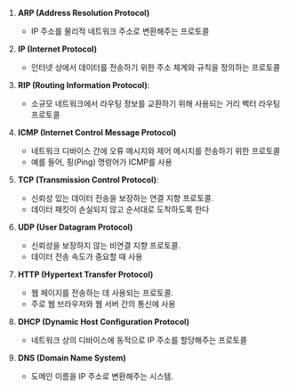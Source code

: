 
1. **ARP (Address Resolution Protocol)**
	- IP 주소를 물리적 네트워크 주소로 변환해주는 프로토콜

2. **IP (Internet Protocol)**
	- 인터넷 상에서 데이터를 전송하기 위한 주소 체계와 규칙을 정의하는 프로토콜

4. **RIP (Routing Information Protocol)**: 
	 - 소규모 네트워크에서 라우팅 정보를 교환하기 위해 사용되는 거리 벡터 라우팅 프로토콜

5. **ICMP (Internet Control Message Protocol)**
	- 네트워크 디바이스 간에 오류 메시지와 제어 메시지를 전송하기 위한 프로토콜
	- 예를 들어, 핑(Ping) 명령어가 ICMP를 사용

6. **TCP (Transmission Control Protocol)**: 
	- 신뢰성 있는 데이터 전송을 보장하는 연결 지향 프로토콜. 
	- 데이터 패킷이 손실되지 않고 순서대로 도착하도록 한다

7. **UDP (User Datagram Protocol)**
	- 신뢰성을 보장하지 않는 비연결 지향 프로토콜. 
	- 데이터 전송 속도가 중요할 때 사용

8. **HTTP (Hypertext Transfer Protocol)**
	- 웹 페이지를 전송하는 데 사용되는 프로토콜. 
	- 주로 웹 브라우저와 웹 서버 간의 통신에 사용

9. **DHCP (Dynamic Host Configuration Protocol)**
	- 네트워크 상의 디바이스에 동적으로 IP 주소를 할당해주는 프로토콜

10. **DNS (Domain Name System)**
	- 도메인 이름을 IP 주소로 변환해주는 시스템. 
